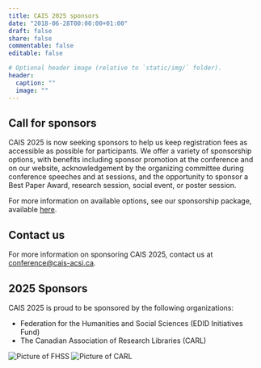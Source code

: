```yaml
---
title: CAIS 2025 sponsors
date: "2018-06-28T00:00:00+01:00"
draft: false
share: false
commentable: false
editable: false

# Optional header image (relative to `static/img/` folder).
header:
  caption: ""
  image: ""
---
```

## Call for sponsors

CAIS 2025 is now seeking sponsors to help us keep registration fees as accessible as possible for participants. We offer a variety of sponsorship options, with benefits including sponsor promotion at the conference and on our website, acknowledgement by the organizing committee during conference speeches and at sessions, and the opportunity to sponsor a Best Paper Award, research session, social event, or poster session. 

For more information on available options, see our sponsorship package, available [here](https://drive.google.com/file/d/1cMF1jdhfEx0iSyzZYlMe2sPcZdOB7PQj/view?usp=sharing).

## Contact us

For more information on sponsoring CAIS 2025, contact us at <a href=mailto:conference@cais-acsi.ca>conference@cais-acsi.ca</a>.

## 2025 Sponsors

CAIS 2025 is proud to be sponsored by the following organizations:

- Federation for the Humanities and Social Sciences (EDID Initiatives Fund) 
- The Canadian Association of Research Libraries (CARL)


![Picture of FHSS](/fhss.jpg)       ![Picture of CARL](/carl.png)

